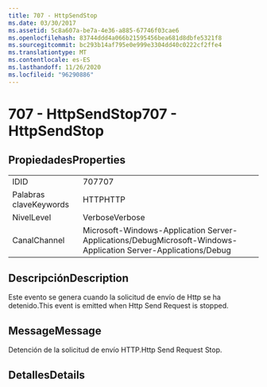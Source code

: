 ```yaml
---
title: 707 - HttpSendStop
ms.date: 03/30/2017
ms.assetid: 5c8a607a-be7a-4e36-a885-67746f03cae6
ms.openlocfilehash: 83744ddd4a066b21595456bea681d8dbfe5321f8
ms.sourcegitcommit: bc293b14af795e0e999e3304dd40c0222cf2ffe4
ms.translationtype: MT
ms.contentlocale: es-ES
ms.lasthandoff: 11/26/2020
ms.locfileid: "96290886"
---
```

# <a name="707---httpsendstop"></a><span data-ttu-id="6cf51-102">707 - HttpSendStop</span><span class="sxs-lookup"><span data-stu-id="6cf51-102">707 - HttpSendStop</span></span>

## <a name="properties"></a><span data-ttu-id="6cf51-103">Propiedades</span><span class="sxs-lookup"><span data-stu-id="6cf51-103">Properties</span></span>  
  
|||  
|-|-|  
|<span data-ttu-id="6cf51-104">ID</span><span class="sxs-lookup"><span data-stu-id="6cf51-104">ID</span></span>|<span data-ttu-id="6cf51-105">707</span><span class="sxs-lookup"><span data-stu-id="6cf51-105">707</span></span>|  
|<span data-ttu-id="6cf51-106">Palabras clave</span><span class="sxs-lookup"><span data-stu-id="6cf51-106">Keywords</span></span>|<span data-ttu-id="6cf51-107">HTTP</span><span class="sxs-lookup"><span data-stu-id="6cf51-107">HTTP</span></span>|  
|<span data-ttu-id="6cf51-108">Nivel</span><span class="sxs-lookup"><span data-stu-id="6cf51-108">Level</span></span>|<span data-ttu-id="6cf51-109">Verbose</span><span class="sxs-lookup"><span data-stu-id="6cf51-109">Verbose</span></span>|  
|<span data-ttu-id="6cf51-110">Canal</span><span class="sxs-lookup"><span data-stu-id="6cf51-110">Channel</span></span>|<span data-ttu-id="6cf51-111">Microsoft-Windows-Application Server-Applications/Debug</span><span class="sxs-lookup"><span data-stu-id="6cf51-111">Microsoft-Windows-Application Server-Applications/Debug</span></span>|  
  
## <a name="description"></a><span data-ttu-id="6cf51-112">Descripción</span><span class="sxs-lookup"><span data-stu-id="6cf51-112">Description</span></span>  

 <span data-ttu-id="6cf51-113">Este evento se genera cuando la solicitud de envío de Http se ha detenido.</span><span class="sxs-lookup"><span data-stu-id="6cf51-113">This event is emitted when Http Send Request is stopped.</span></span>  
  
## <a name="message"></a><span data-ttu-id="6cf51-114">Message</span><span class="sxs-lookup"><span data-stu-id="6cf51-114">Message</span></span>  

 <span data-ttu-id="6cf51-115">Detención de la solicitud de envío HTTP.</span><span class="sxs-lookup"><span data-stu-id="6cf51-115">Http Send Request Stop.</span></span>  
  
## <a name="details"></a><span data-ttu-id="6cf51-116">Detalles</span><span class="sxs-lookup"><span data-stu-id="6cf51-116">Details</span></span>
